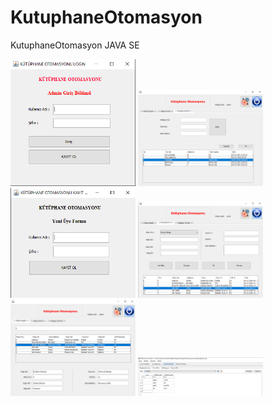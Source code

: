 # KutuphaneOtomasyon
KutuphaneOtomasyon JAVA SE


<a href="https://github.com/HuseynKilic/KutuphaneOtomasyon/blob/master/images/yeni_giris.PNG" target="_blank">
<img src="https://github.com/HuseynKilic/KutuphaneOtomasyon/blob/master/images/yeni_giris.PNG" width="200" style="max-width:100%;"></a>

<a href="https://github.com/HuseynKilic/KutuphaneOtomasyon/blob/master/images/yeni_kategorikontrol.PNG" target="_blank">
<img src="https://github.com/HuseynKilic/KutuphaneOtomasyon/blob/master/images/yeni_kategorikontrol.PNG" width="200" style="max-width:100%;"></a>

<a href="https://github.com/HuseynKilic/KutuphaneOtomasyon/blob/master/images/yeni_kayitol.PNG" target="_blank">
<img src="https://github.com/HuseynKilic/KutuphaneOtomasyon/blob/master/images/yeni_kayitol.PNG" width="200" style="max-width:100%;"></a>

<a href="https://github.com/HuseynKilic/KutuphaneOtomasyon/blob/master/images/yeni_kitapkontrol.PNG" target="_blank">
<img src="https://github.com/HuseynKilic/KutuphaneOtomasyon/blob/master/images/yeni_kitapkontrol.PNG" width="200" style="max-width:100%;"></a>

<a href="https://github.com/HuseynKilic/KutuphaneOtomasyon/blob/master/images/yeni_kitapsorgula.PNG" target="_blank">
<img src="https://github.com/HuseynKilic/KutuphaneOtomasyon/blob/master/images/yeni_kitapsorgula.PNG" width="200" style="max-width:100%;"></a>

<a href="https://github.com/HuseynKilic/KutuphaneOtomasyon/blob/master/images/yeni_kullaniciveritabani.PNG" target="_blank">
<img src="https://github.com/HuseynKilic/KutuphaneOtomasyon/blob/master/images/yeni_kullaniciveritabani.PNG" width="200" style="max-width:100%;"></a>
